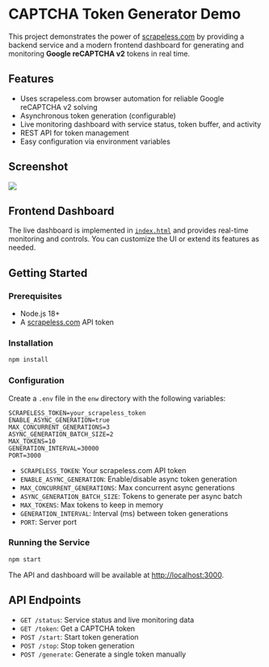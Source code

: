 # CAPTCHA Token Generator Demo

This project demonstrates the power of [scrapeless.com](https://scrapeless.com) by providing a backend service and a modern frontend dashboard for generating and monitoring **Google reCAPTCHA v2** tokens in real time.

## Features

- Uses scrapeless.com browser automation for reliable Google reCAPTCHA v2 solving
- Asynchronous token generation (configurable)
- Live monitoring dashboard with service status, token buffer, and activity
- REST API for token management
- Easy configuration via environment variables

## Screenshot

![](https://github.com/user-attachments/assets/fb8db593-81d5-428a-ae10-11068e59d17c)

## Frontend Dashboard

The live dashboard is implemented in [`index.html`](./public/index.html) and provides real-time monitoring and controls. You can customize the UI or extend its features as needed.

## Getting Started

### Prerequisites

- Node.js 18+
- A [scrapeless.com](https://scrapeless.com) API token

### Installation

```sh
npm install
```

### Configuration

Create a `.env` file in the `enw` directory with the following variables:

```
SCRAPELESS_TOKEN=your_scrapeless_token
ENABLE_ASYNC_GENERATION=true
MAX_CONCURRENT_GENERATIONS=3
ASYNC_GENERATION_BATCH_SIZE=2
MAX_TOKENS=10
GENERATION_INTERVAL=30000
PORT=3000
```

- `SCRAPELESS_TOKEN`: Your scrapeless.com API token
- `ENABLE_ASYNC_GENERATION`: Enable/disable async token generation
- `MAX_CONCURRENT_GENERATIONS`: Max concurrent async generations
- `ASYNC_GENERATION_BATCH_SIZE`: Tokens to generate per async batch
- `MAX_TOKENS`: Max tokens to keep in memory
- `GENERATION_INTERVAL`: Interval (ms) between token generations
- `PORT`: Server port

### Running the Service

```sh
npm start
```

The API and dashboard will be available at [http://localhost:3000](http://localhost:3000).

## API Endpoints

- `GET /status`: Service status and live monitoring data
- `GET /token`: Get a CAPTCHA token
- `POST /start`: Start token generation
- `POST /stop`: Stop token generation
- `POST /generate`: Generate a single token manually
